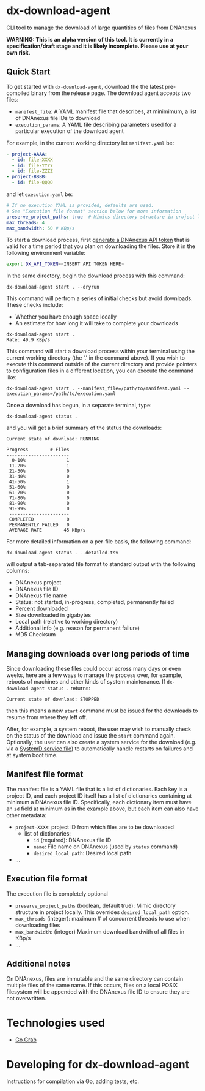 # dx-download-agent
CLI tool to manage the download of large quantities of files from DNAnexus

**WARNING: This is an alpha version of this tool. It is currently in a specification/draft stage and it is likely incomplete. Please use at your own risk.**

## Quick Start

To get started with `dx-download-agent`, download the the latest pre-compiled binary from the release page.  The download agent accepts two files:

* `manifest_file`: A YAML manifest file that describes, at minimimum, a list of DNAnexus file IDs to download
* `execution_params`: A YAML file describing parameters used for a particular execution of the download agent

For example, in the current working directory let `manifest.yaml` be:

```yaml
- project-AAAA:
  - id: file-XXXX 
  - id: file-YYYY
  - id: file-ZZZZ
- project-BBBB:
  - id: file-QQQQ

```
and let `execution.yaml` be:

```yaml
# If no execution YAML is provided, defaults are used.
# See "Execution file format" section below for more information
preserve_project_paths: true  # Mimics directory structure in project locally
max_threads: 4
max_bandwidth: 50 # KBp/s
```

To start a download process, first [generate a DNAnexus API token](https://wiki.dnanexus.com/Command-Line-Client/Login-and-Logout#Authentication-Tokens) that is valid for a time period that you plan on downloading the files.  Store it in the following environment variable:

```bash
export DX_API_TOKEN=<INSERT API TOKEN HERE>
```

In the same directory, begin the download process with this command:

```
dx-download-agent start . --dryrun
```

This command will perfrom a series of initial checks but avoid downloads.  These checks include:

* Whether you have enough space locally
* An estimate for how long it will take to complete your downloads

```
dx-download-agent start .
Rate: 49.9 KBp/s
```

This command will start a download process within your terminal using the current working directory (the '.' in the command above).  If you wish to execute this command outside of the current directory and provide pointers to configuration files in a different location, you can execute the command like:

```
dx-download-agent start . --manifest_file=/path/to/manifest.yaml --execution_params=/path/to/execution.yaml
```


Once a download has begun, in a separate terminal, type:

```
dx-download-agent status .
```

and you will get a brief summary of the status the downloads:

```
Current state of download: RUNNING

Progress        # Files
-----------------------
  0-10%               1
 11-20%               1
 21-30%               0
 31-40%               0
 41-50%               1
 51-60%               0
 61-70%               0
 71-80%               0
 81-90%               0
 91-99%               0
 ----------------------
 COMPLETED            0
 PERMANENTLY FAILED   0
 AVERAGE RATE        45 KBp/s
```

For more detailed information on a per-file basis, the following command:

```
dx-download-agent status . --detailed-tsv
```

 will output a tab-separated file format to standard output with the following columns:

* DNAnexus project
* DNAnexus file ID
* DNAnexus file name
* Status: not started, in-progress, completed, permanently failed
* Percent downloaded
* Size downloaded in gigabytes
* Local path (relative to working directory)
* Additional info (e.g. reason for permanent failure)
* MD5 Checksum


## Managing downloads over long periods of time

Since downloading these files could occur across many days or even weeks, here are a few ways to manage the process over, for example, reboots of machines and other kinds of system maintenance.  If `dx-download-agent status .` returns:

```
Current state of download: STOPPED
```

then this means a new `start` command must be issued for the downloads to resume from where they left off.

After, for example, a system reboot, the user may wish to manually check on the status of the download and issue the `start` command again.  Optionally, the user can also create a system service for the download (e.g. via a [SystemD service file](https://www.devdungeon.com/content/creating-systemd-service-files)) to automatically handle restarts on failures and at system boot time.

## Manifest file format

The manifest file is a YAML file that is a list of dictionaries.
Each key is a project ID, and each project ID itself has a list of dictionaries containing at minimum a DNAnexus file ID. Specifically, each dictionary item must have an `id` field at minimum as in the example above, but each item can also have other metadata:

* `project-XXXX`: project ID from which files are to be downloaded
  * list of dictionaries:
    * `id` (required): DNAnexus file ID
    * `name`: File name on DNAnexus (used by `status` command)
    * `desired_local_path`: Desired local path
* ...

## Execution file format

The execution file is completely optional

* `preserve_project_paths` (boolean, default true):  Mimic directory structure in project locally.  This overrides `desired_local_path` option.
* `max_threads` (integer): maximum # of concurrent threads to use when downloading files
* `max_bandwidth`: (integer) Maximum download bandwith of all files in KBp/s
* ...


## Additional notes

On DNAnexus, files are immutable and the same directory can contain multiple files of the same name.  If this occurs, files on a local POSIX filesystem will be appended with the DNAnexus file ID to ensure they are not overwritten.

# Technologies used

* [Go Grab](https://github.com/cavaliercoder/grab)

# Developing for dx-download-agent

Instructions for compilation via Go, adding tests, etc.